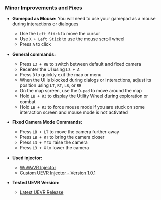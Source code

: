 ### Minor Improvements and Fixes
- **Gamepad as Mouse:**
  You will need to use your gamepad as a mouse during interactions or dialogues
  - Use the `Left Stick` to move the cursor
  - Use `X + Left Stick` to use the mouse scroll wheel
  - Press `A` to click
  
- **General commands:**
  - Press `L3 + RB` to switch between default and fixed camera
  - Recenter the UI using `L3 + A`
  - Press `B` to quickly exit the map or menu
  - When the UI is blocked during dialogs or interactions, adjust its position using `LT`, `RT`, `LB`, or `RB`
  - On the map screen, use the `D-pad` to move around the map
  - Hold `LB + R3` to display the Utility Wheel during exploration or combat
  - Hold `LB + R3` to force mouse mode if you are stuck on some interaction screen and mouse mode is not activated
  
- **Fixed Camera Mode Commands:**
  - Press `LB + LT` to move the camera further away
  - Press `LB + RT` to bring the camera closer
  - Press `L3 + Y` to raise the camera
  - Press `L3 + X` to lower the camera
  
- **Used injector:**
  - [WuWaVR Injector](https://github.com/mirudo2/WuWaVR_injector/)  
  - [Custom UEVR Injector - Version 1.0.1](https://github.com/mirudo2/Custom-UEVR-Injector/releases/tag/1.0.1)
  
- **Tested UEVR Version:**
  - [Latest UEVR Release](https://github.com/praydog/UEVR/releases/tag/1.05)
